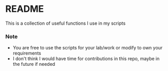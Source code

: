 # README #

This is a collection of useful functions I use in my scripts

### Note ###
* You are free to use the scripts for your lab/work or modify to own your requirements
* I don't think I would have time for contributions in this repo, maybe in the future if needed

